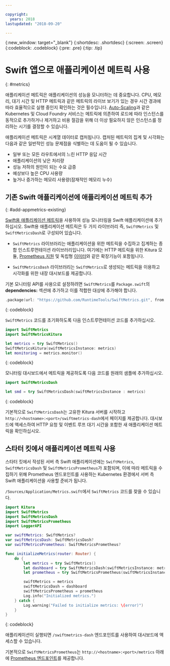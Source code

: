 ```yaml
---

copyright:
  years: 2018
lastupdated: "2018-09-20"

---
```


{:new_window: target="_blank"}
{:shortdesc: .shortdesc}
{:screen: .screen}
{:codeblock: .codeblock}
{:pre: .pre}
{:tip: .tip}

# Swift 앱으로 애플리케이션 메트릭 사용
{: #metrics}

애플리케이션 메트릭은 애플리케이션의 성능을 모니터하는 데 중요합니다. CPU, 메모리, 대기 시간 및 HTTP 메트릭과 같은 메트릭의 라이브 보기가 있는 경우 시간 경과에 따라 효율적으로 실행 중인지 확인하는 것은 필수입니다. [Auto-Scaling](/docs/services/Auto-Scaling/index.html)과 같은 Kubernetes 및 Cloud Foundry 서비스는 메트릭에 의존하여 로드에 따라 인스턴스를 동적으로 추가하거나 제거하고 비용 절감을 위해 더 이상 필요하지 않은 인스턴스를 정리하는 시기를 결정할 수 있습니다. 

애플리케이션 메트릭은 시계열 데이터로 캡처됩니다. 캡처된 메트릭의 집계 및 시각화는 다음과 같은 일반적인 성능 문제점을 식별하는 데 도움이 될 수 있습니다.

* 일부 또는 모든 라우트에서의 느린 HTTP 응답 시간
* 애플리케이션의 낮은 처리량
* 성능 저하의 원인이 되는 수요 급증
* 예상보다 높은 CPU 사용량
* 높거나 증가하는 메모리 사용량(잠재적인 메모리 누수)

## 기존 Swift 애플리케이션에 애플리케이션 메트릭 추가
{: #add-appmetrics-existing}

[Swift용 애플리케이션 메트릭](https://developer.ibm.com/swift/monitoring-diagnostics/application-metrics-for-swift/)을 사용하여 성능 모니터링을 Swift 애플리케이션에 추가하십시오. Swift용 애플리케이션 메트릭은 두 가지 라이브러리 즉, `SwiftMetrics` 및 `SwiftMetricsDash`로 구성되어 있습니다.

* `SwiftMetrics` 라이브러리는 애플리케이션을 위한 메트릭을 수집하고 집계하는 종합 인스트루먼테이션 라이브러리입니다. 여기에는 HTTP 메트릭을 위한 Kitura 모듈, [Prometheus 지원](https://github.com/RuntimeTools/SwiftMetrics#prometheus-support) 및 독립형 [이미터](https://github.com/RuntimeTools/SwiftMetrics#application-metrics-for-swift-agent)와 같은 확장기능이 포함됩니다.

* `SwiftMetricsDash` 라이브러리는 `SwiftMetrics`로 생성되는 메트릭을 이용하고 시각화를 위한 내장 대시보드를 제공합니다.

기본 모니터링 API를 사용으로 설정하려면 `SwiftMetrics`를 `Package.swift`의 **dependencies:** 섹션에 추가하고 이를 적합한 대상에 추가해야 합니다.
```swift
.package(url: "https://github.com/RuntimeTools/SwiftMetrics.git", from: "2.4.0")
```
{: codeblock}

`SwiftMetrics` 코드를 초기화하도록 다음 인스트루먼테이션 코드를 추가하십시오.
```swift
import SwiftMetrics
import SwiftMetricsKitura

let metrics = try SwiftMetrics()
SwiftMetricsKitura(swiftMetricsInstance: metrics)
let monitoring = metrics.monitor()
```
{: codeblock}

모니터링 대시보드에서 메트릭을 제공하도록 다음 코드를 원래의 샘플에 추가하십시오.
```swift
import SwiftMetricsDash

let smd = try SwiftMetricsDash(swiftMetricsInstance : metrics)
```  
{: codeblock}

기본적으로 `SwiftMetricsDash`는 고유한 Kitura 서버를 시작하고 `http://<hostname>:<port>/swiftmetrics-dash`에서 페이지를 제공합니다. 대시보드에 액세스하여 HTTP 요청 및 이벤트 루프 대기 시간을 포함한 새 애플리케이션 메트릭을 확인하십시오.

## 스타터 킷에서 애플리케이션 메트릭 사용

스타터 킷에서 작성된 서버 측 Swift 애플리케이션에는 `SwiftMetrics`, `SwiftMetricsDash` 및 `SwiftMetricsPrometheus`가 포함되며, 이에 따라 메트릭을 수집하기 위해 Prometheus 엔드포인트를 사용하는 Kubernetes 환경에서 서버 측 Swift 애플리케이션을 사용할 준비가 됩니다. 

`/Sources/Application/Metrics.swift`에서 `SwiftMetrics` 코드를 찾을 수 있습니다.
```swift
import Kitura
import SwiftMetrics
import SwiftMetricsDash
import SwiftMetricsPrometheus
import LoggerAPI

var swiftMetrics: SwiftMetrics?
var swiftMetricsDash: SwiftMetricsDash?
var swiftMetricsPrometheus: SwiftMetricsPrometheus?

func initializeMetrics(router: Router) {
    do {
        let metrics = try SwiftMetrics()
        let dashboard = try SwiftMetricsDash(swiftMetricsInstance: metrics, endpoint: router)
        let prometheus = try SwiftMetricsPrometheus(swiftMetricsInstance: metrics, endpoint: router)

        swiftMetrics = metrics
        swiftMetricsDash = dashboard
        swiftMetricsPrometheus = prometheus
        Log.info("Initialized metrics.")
    } catch {
        Log.warning("Failed to initialize metrics: \(error)")
    }
}
```
{: codeblock}

애플리케이션이 실행되면 `/swiftmetrics-dash` 엔드포인트를 사용하여 대시보드에 액세스할 수 있습니다.

기본적으로 `SwiftMetricsPrometheus`는 `http://<hostname>:<port>/metrics` 아래에 [Prometheus 엔드포인트](https://prometheus.io/)를 제공합니다.
